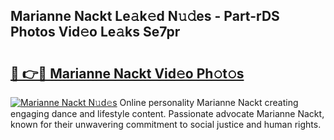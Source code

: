 ## Marianne Nackt Le𝚊k𝚎d N𝚞𝚍es - Part-rDS Photos Vid𝚎o Le𝚊ks Se7pr

# <h2><a href="http://fb4zq4.evod.top/?m=Marianne+Nackt">🔗 👉🔴 Marianne Nackt Vid𝚎o Ph𝚘t𝚘s</a></h2>

[![Marianne Nackt N𝚞d𝚎s](https://i.imgur.com/8V9OHl7.gif)](http://fb4zq4.evod.top/?m=Marianne+Nackt)
Online personality Marianne Nackt creating engaging dance and lifestyle content. Passionate advocate Marianne Nackt, known for their unwavering commitment to social justice and human rights. 

